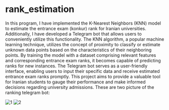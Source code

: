 # rank_estimation
In this program, I have implemented the K-Nearest Neighbors (KNN) model to estimate the entrance exam (konkur) rank for Iranian universities. Additionally, I have developed a Telegram bot that allows users to conveniently utilize this functionality. The KNN algorithm, a popular machine learning technique, utilizes the concept of proximity to classify or estimate unknown data points based on the characteristics of their neighboring points. By training the model with a dataset comprising relevant features and corresponding entrance exam ranks, it becomes capable of predicting ranks for new instances. The Telegram bot serves as a user-friendly interface, enabling users to input their specific data and receive estimated entrance exam ranks promptly. This project aims to provide a valuable tool for Iranian students to gauge their performance and make informed decisions regarding university admissions.
These are two picture of the ranking telegram bot: 

![1](https://user-images.githubusercontent.com/45950266/226140656-f3d5d2c3-a6a1-4c71-ac63-8e85d778ae4c.png) ![2](https://user-images.githubusercontent.com/45950266/226140661-772f4a0a-9f9f-4ce8-9025-7b829c9a786b.png)
